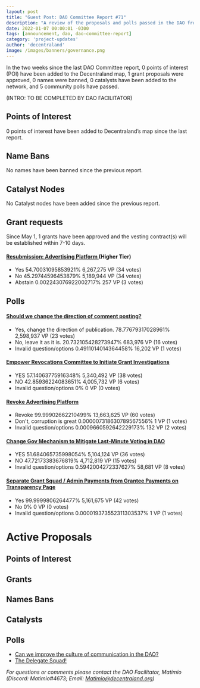 ```yaml
---
layout: post
title: "Guest Post: DAO Committee Report #71"
description: "A review of the proposals and polls passed in the DAO from May 1 through May 15".
date: 2022-01-07 00:00:01 -0300
tags: [announcement, dao, dao-committee-report]
category: 'project-updates'
author: 'decentraland'
image: /images/banners/governance.png
---
```


In the two weeks since the last DAO Committee report, 0 points of interest (POI) have been added to the Decentraland map, 1 grant proposals were approved, 0 names were banned, 0 catalysts have been added to the network, and 5 community polls have passed.

(INTRO: TO BE COMPLETED BY DAO FACILITATOR)

## Points of Interest
0 points of interest have been added to Decentraland’s map since the last report.


## Name Bans

No names have been banned since the previous report.

## Catalyst Nodes
No Catalyst nodes have been added since the previous report.


## Grant requests
Since May 1, 1 grants have been approved and the vesting contract(s) will be established within 7-10 days.


#### [ Resubmission:  Advertising Platform ](https://governance.decentraland.org/proposal/?id=aa604b52-d53a-4d00-be41-2a492682641a) (Higher Tier)

* Yes 54.70031095853921% 6,267,275 VP (34 votes)
* No 45.29744596453879% 5,189,944 VP (34 votes)
* Abstain 0.002243076922002717% 257 VP (3 votes)


## Polls

#### [Should we change the direction of comment posting?](https://governance.decentraland.org/proposal/?id=c659fa50-c388-45a5-8255-d47772324dbd)

* Yes, change the direction of publication. 78.77679317028961% 2,598,937 VP (23 votes)
* No, leave it as it is. 20.732105428273947% 683,976 VP (16 votes)
* Invalid question/options 0.4911014014364458% 16,202 VP (1 votes)


#### [Empower Revocations Committee to Initiate Grant Investigations](https://governance.decentraland.org/proposal/?id=3658173e-2ed2-487a-81b4-d464517d1008)

* YES 57.14063775916348% 5,340,492 VP (38 votes)
* NO 42.85936224083651% 4,005,732 VP (6 votes)
* Invalid question/options 0% 0 VP (0 votes)


#### [Revoke Advertising Platform](https://governance.decentraland.org/proposal/?id=47a53557-80c4-4347-819b-89e621bb1420)

* Revoke 99.99902662210499% 13,663,625 VP (60 votes)
* Don&#39;t, corruption is great 0.000007318630789567556% 1 VP (1 votes)
* Invalid question/options 0.0009660592642229173% 132 VP (2 votes)


#### [Change Gov Mechanism to Mitigate Last-Minute Voting in DAO](https://governance.decentraland.org/proposal/?id=00a79921-2dca-4bde-829e-3a503fc602c2)

* YES 51.684065735998054% 5,104,124 VP (36 votes)
* NO 47.72173383676819% 4,712,819 VP (15 votes)
* Invalid question/options 0.5942004272337627% 58,681 VP (8 votes)


#### [Separate Grant Squad / Admin Payments from Grantee Payments on Transparency Page](https://governance.decentraland.org/proposal/?id=4b75d36e-5b17-448e-bcdb-5a492d2a9abc)

* Yes 99.9999806264477% 5,161,675 VP (42 votes)
* No 0% 0 VP (0 votes)
* Invalid question/options 0.000019373552311303537% 1 VP (1 votes)



# Active Proposals

## Points of Interest


## Grants


## Names Bans


## Catalysts


## Polls

* [Can we improve the culture of communication in the DAO?](https://governance.decentraland.org/proposal/?id=4da45e6e-0ad6-41d8-976a-948fec72a699)
* [The Delegate Squad!](https://governance.decentraland.org/proposal/?id=1480b7be-7349-43df-8ff4-62751817502e)

*For questions or comments please contact the DAO Facilitator, Matimio (Discord: Matimio#4673; Email: [Matimio@decentraland.org](mailto:Matimio@decentraland.org))*